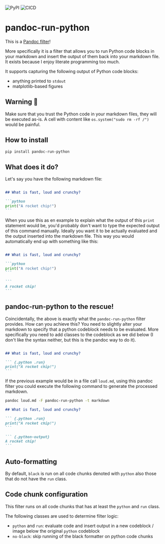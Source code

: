![PyPI](https://img.shields.io/pypi/v/pandoc-run-python)
![CICD](https://github.com/Bart6114/pandoc-run-python/actions/workflows/publish.yml/badge.svg)


# pandoc-run-python

This is a [Pandoc filter](https://pandoc.org/filters.html)! 

More specifically it is a filter that allows you to run Python code blocks in your markdown and insert the output of them back into your markdown file. It exists because I enjoy literate programming too much.

It supports capturing the following output of Python code blocks:
- anything printed to `stdout`
- matplotlib-based figures

## Warning 🚨

Make sure that you trust the Python code in your markdown files, they will be executed as-is. A cell with content like `os.system("sudo rm -rf /")` would be painful.

## How to install

```sh
pip install pandoc-run-python
```

## What does it do?


Let's say you have the following markdown file:

````md

## What is fast, loud and crunchy?

```python
print("A rocket chip!")
```

````

When you use this as en example to explain what the output of this `print` statement would be, you'd probably don't want to type the expected output of this command manually. Ideally you want it to be actually evaluated and the output inserted into the markdown file. This way you would automatically end up with something like this:

````md

## What is fast, loud and crunchy?

```python
print("A rocket chip!")
```

```
A rocket chip!
```

````

## pandoc-run-python to the rescue!

Coincidentally, the above is exactly what the `pandoc-run-python` filter provides. How can you achieve this? You need to slightly alter your markdown to specify that a python codeblock needs to be evaluated. More specifically you need to add classes to the codeblock as we did below (I don't like the syntax neither, but this is the pandoc way to do it).


````md

## What is fast, loud and crunchy?

``` {.python .run}
print("A rocket chip!")
```

````

If the previous example would be in a file call `loud.md`, using this pandoc filter you could execute the following command to generate the processed markdown.

```sh
pandoc loud.md -F pandoc-run-python -t markdown
```

````md
## What is fast, loud and crunchy?

``` {.python .run}
print("A rocket chip!")
```

``` {.python-output}
A rocket chip!
```
````

## Auto-formatting

By default, `black` is run on all code chunks denoted with `python` also those that do not have the `run` class.

## Code chunk configuration

This filter runs on all code chunks that has at least the `python` and `run` class.

The following classes are used to determine filter logic:

- `python` and `run`: evaluate code and insert output in a new codeblock / image below the original `python` codeblock
- `no-black`: skip running of the black formatter on python code chunks